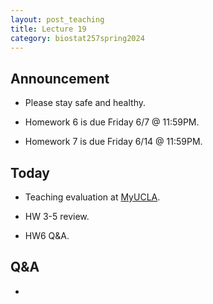 ```yaml
---
layout: post_teaching
title: Lecture 19
category: biostat257spring2024
---
```


## Announcement

* Please stay safe and healthy.

* Homework 6 is due Friday 6/7 @ 11:59PM.

* Homework 7 is due Friday 6/14 @ 11:59PM.

## Today

* Teaching evaluation at [MyUCLA](https://my.ucla.edu/).

* HW 3-5 review.

* HW6 Q&A.

## Q&A

* 
